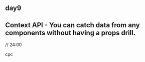 ## day9
## Context API - You can catch data from any components without having a props drill.




// 24:00

cpc
